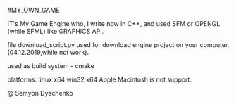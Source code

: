 #MY_OWN_GAME

IT's My Game Engine who, I write now  in C++, and used SFM or OPENGL (while SFML) like GRAPHICS API.



file download_script.py used for download engine project on your computer. (04.12.2019,while not work).

used as build system - cmake

platforms:
linux x64
win32 x64
Apple Macintosh is not support.



@ Semyon Dyachenko

